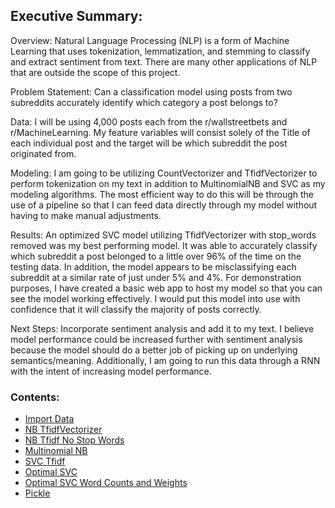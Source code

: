 ## Executive Summary:

Overview: Natural Language Processing (NLP) is a form of Machine Learning that uses tokenization, lemmatization, and stemming to classify and extract sentiment from text. There are many other applications of NLP that are outside the scope of this project.

Problem Statement: Can a classification model using posts from two subreddits accurately identify which category a post belongs to?

Data: I will be using 4,000 posts each from the r/wallstreetbets and r/MachineLearning. My feature variables will consist solely of the Title of each individual post and the target will be which subreddit the post originated from.

Modeling: I am going to be utilizing CountVectorizer and TfidfVectorizer to perform tokenization on my text in addition to MultinomialNB and SVC as my modeling algorithms. The most efficient way to do this will be through the use of a pipeline so that I can feed data directly through my model without having to make manual adjustments.

Results: An optimized SVC model utilizing TfidfVectorizer with stop_words removed was my best performing model. It was able to accurately classify which subreddit a post belonged to a little over 96% of the time on the testing data. In addition, the model appears to be misclassifying each subreddit at a similar rate of just under 5% and 4%. For demonstration purposes, I have created a basic web app to host my model so that you can see the model working effectively. I would put this model into use with confidence that it will classify the majority of posts correctly.

Next Steps: Incorporate sentiment analysis and add it to my text. I believe model performance could be increased further with sentiment analysis because the model should do a better job of picking up on underlying semantics/meaning. Additionally, I am going to run this data through a RNN with the intent of increasing model performance. 


### Contents:

- [Import Data](#Read-in-Data)
- [NB TfidfVectorizer](#NB-TfidfVectorizer)
- [NB Tfidf No Stop Words](#NB-Tfidf-No-Stop-Words)
- [Multinomial NB](#Multinomial-NB-CV)
- [SVC Tfidf](#SVC-Tfidf)
- [Optimal SVC](#Optimal-SVC)
- [Optimal SVC Word Counts and Weights](#Optimal-SVC-Word-Counts-and-Weights)
- [Pickle](#Pickle)